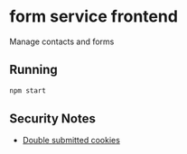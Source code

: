 # form service frontend

Manage contacts and forms

## Running

```bash
npm start
```

## Security Notes

- [Double submitted cookies](https://stackoverflow.com/questions/11518245/csrf-attacks-and-double-submitted-cookie#answer-29622103
)
